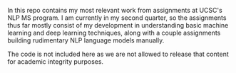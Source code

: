 In this repo contains my most relevant work from assignments at UCSC's NLP MS program. I am currently in my second quarter, so the assignments thus far mostly consist of my development in understanding basic machine learning and deep learning techniques, along with a couple assignments building rudimentary NLP language models manually. 

The code is not included here as we are not allowed to release that content for academic integrity purposes. 
